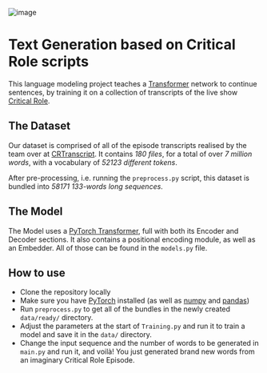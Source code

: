 ![image](https://user-images.githubusercontent.com/83751996/182046417-b53b556f-4ae0-44fc-9c7d-3ac72d39a299.png)

# Text Generation based on Critical Role scripts

This language modeling project teaches a [Transformer](https://en.wikipedia.org/wiki/Transformer_(machine_learning_model)) network to continue sentences, by training it on a collection of transcripts of the live show [Critical Role](https://critrole.com/).

## The Dataset
Our dataset is comprised of all of the episode transcripts realised by the team over at [CRTranscript](https://crtranscript.tumblr.com/transcripts). It contains *180 files*, for a total of over *7 million words*, with a vocabulary of *52123 different tokens*.

After pre-processing, i.e. running the `preprocess.py` script, this dataset is bundled into *58171 133-words long sequences*. 

## The Model
The Model uses a [PyTorch Transformer](https://pytorch.org/docs/stable/generated/torch.nn.Transformer.html), full with both its Encoder and Decoder sections. It also contains a positional encoding module, as well as an Embedder. All of those can be found in the `models.py` file.

## How to use
- Clone the repository locally
- Make sure you have [PyTorch](https://pytorch.org/get-started/locally/) installed (as well as [numpy](https://numpy.org/) and [pandas](https://pandas.pydata.org/))
- Run `preprocess.py` to get all of the bundles in the newly created `data/ready/` directory.
- Adjust the parameters at the start of `Training.py` and run it to train a model and save it in the `data/` directory.
- Change the input sequence and the number of words to be generated in `main.py` and run it, and voilà! You just generated brand new words from an imaginary Critical Role Episode.
